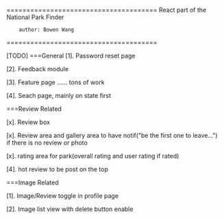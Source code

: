 ======================================
React part of the National Park Finder

        author: Bowen Wang
======================================

[TODO]
===General
[1]. Password reset page

[2]. Feedback module 

[3]. Feature page ...... tons of work

[4]. Seach page, mainly on state first

===Review Related

[x]. Review box

[x]. Review area and gallery area to have notif("be the first one to leave...") if there is no review or photo

[x]. rating area for park(overall rating and user rating if rated)

[4]. hot review to be post on the top

===Image Related

[1]. Image/Review toggle in profile page

[2]. Image list view with delete button enable

